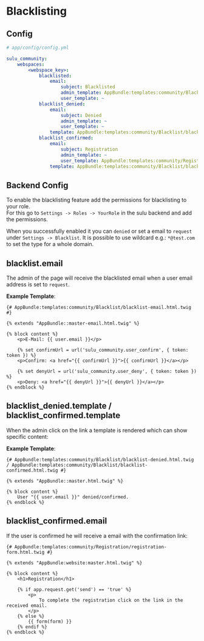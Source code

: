 # Blacklisting

## Config

```yml
# app/config/config.yml

sulu_community:
    webspaces:
        <webspace_key>:
            blacklisted:
                email:
                    subject: Blacklisted
                    admin_template: AppBundle:templates:community/Blacklist/blacklist-email.html.twig
                    user_template: ~
            blacklist_denied:
                email:
                    subject: Denied
                    admin_template: ~
                    user_template: ~
                template: AppBundle:templates:community/Blacklist/blacklist-denied.html.twig
            blacklist_confirmed:
                email:
                    subject: Registration
                    admin_template: ~
                    user_template: AppBundle:templates:community/Registration/registration-email.html.twig
                template: AppBundle:templates:community/Blacklist/blacklist-confirmed.html.twig
```

## Backend Config

To enable the blacklisting feature add the permissions for blacklisting to your role.  
For this go to `Settings -> Roles -> YourRole` in the sulu backend and add the permissions.  
  
When you successfully enabled it you can `denied` or set a email to `request` under `Settings -> Blacklist`. 
It is possible to use wildcard e.g.: `*@test.com` to set the type for a whole domain.

## blacklist.email

The admin of the page will receive the blacklisted email when a user email address is set to `request`.

**Example Template**:

```twig
{# AppBundle:templates:community/Blacklist/blacklist-email.html.twig #}

{% extends "AppBundle::master-email.html.twig" %}

{% block content %}
    <p>E-Mail: {{ user.email }}</p>

    {% set confirmUrl = url('sulu_community.user_confirm', { token: token }) %}
    <p>Confirm: <a href="{{ confirmUrl }}">{{ confirmUrl }}</a></p>

    {% set denyUrl = url('sulu_community.user_deny', { token: token }) %}
    <p>Deny: <a href="{{ denyUrl }}">{{ denyUrl }}</a></p>
{% endblock %}
```

## blacklist_denied.template / blacklist_confirmed.template

When the admin click on the link a template is rendered which can show specific content:

**Example Template**:

```twig
{# AppBundle:templates:community/Blacklist/blacklist-denied.html.twig / AppBundle:templates:community/Blacklist/blacklist-confirmed.html.twig #}

{% extends "AppBundle::master.html.twig" %}

{% block content %}
    User "{{ user.email }}" denied/confirmed.
{% endblock %}
```

## blacklist_confirmed.email

If the user is confirmed he will receive a email with the confirmation link:

```twig
{# AppBundle:templates:community/Registration/registration-form.html.twig #}

{% extends "AppBundle:website:master.html.twig" %}

{% block content %}
    <h1>Registration</h1>

    {% if app.request.get('send') == 'true' %}
        <p>
            To complete the registration click on the link in the received email.
        </p>
    {% else %}
        {{ form(form) }}
    {% endif %}
{% endblock %}
```
